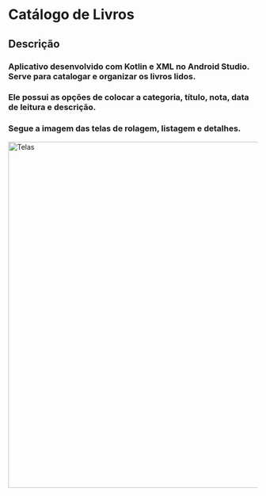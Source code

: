 # Catálogo de Livros
## Descrição
### Aplicativo desenvolvido com Kotlin e XML no Android Studio. Serve para catalogar e organizar os livros lidos. 
### Ele possui as opções de colocar a categoria, título, nota, data de leitura e descrição.
### Segue a imagem das telas de rolagem, listagem e detalhes.
<img width="1193" height="699" alt="Telas" src="https://github.com/user-attachments/assets/6ffd865b-ee70-4c14-b1ff-5db7858af87f" />


